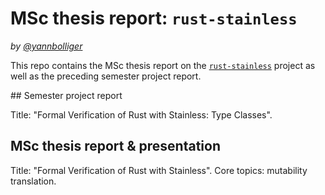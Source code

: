 # MSc thesis report: `rust-stainless`

_by [@yannbolliger](https://github.com/yannbolliger)_

This repo contains the MSc thesis report on the
[`rust-stainless`](https://github.com/epfl-lara/rust-stainless) project as well
as the preceding semester project report.

## Semester project report

Title: "Formal Verification of Rust with Stainless: Type Classes".

## MSc thesis report & presentation

Title: "Formal Verification of Rust with Stainless". Core topics: mutability
translation.
